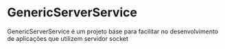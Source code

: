 # GenericServerService
GenericServerService é  um projeto báse  para facilitar no desenvolvimento de aplicações que utilizem servidor socket
